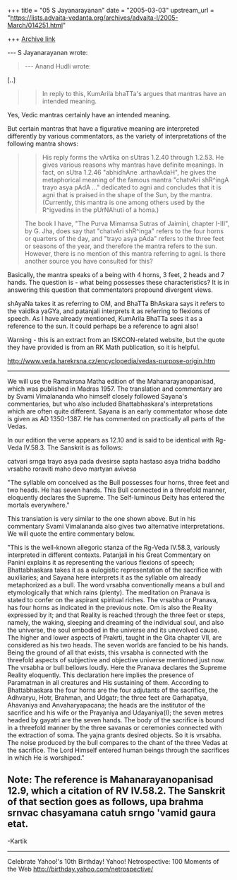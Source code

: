+++
title = "05 S Jayanarayanan"
date = "2005-03-03"
upstream_url = "https://lists.advaita-vedanta.org/archives/advaita-l/2005-March/014251.html"

+++
[Archive link](https://lists.advaita-vedanta.org/archives/advaita-l/2005-March/014251.html)

--- S Jayanarayanan <sjayana at yahoo.com> wrote:

> --- Anand Hudli <anandhudli at hotmail.com> wrote:

[..] 

> > In reply to this, KumArila bhaTTa's argues that mantras have
> > an intended 
> > meaning.

Yes, Vedic mantras certainly have an intended meaning.

But certain mantras that have a figurative meaning are
interpreted differently by various commentators, as the variety
of interpretations of the following mantra shows:

> > His reply forms the vArtika on sUtras 1.2.40 through
> > 1.2.53. He 
> > gives various reasons why mantras have definite meanings. In
> > fact, on sUtra 
> > 1.2.46 "abhidhAne .arthavAdaH", he gives the metaphorical
> > meaning of the 
> > famous mantra "chatvAri shR^ingA trayo asya pAdA ..."
> > dedicated to agni and 
> > concludes that it is agni that is praised in the shape of
> the
> > Sun, by the 
> > mantra. (Currently, this mantra is one among others used by
> > the R^igvedins 
> > in the pUrNAhuti of a homa.)
> > 
> 
> The book I have, "The Purva Mimamsa Sutras of Jaimini, chapter
> I-III", by G. Jha, does say that "chatvAri shR^inga" refers to
> the four horns or quarters of the day, and "trayo asya pAda"
> refers to the three feet or seasons of the year, and therefore
> the mantra refers to the sun. However, there is no mention of
> this mantra referring to agni. Is there another source you
> have
> consulted for this?
> 

Basically, the mantra speaks of a being with 4 horns, 3 feet, 2
heads and 7 hands. The question is - what being possesses these
characteristics? It is in answering this question that
commentators propound divergent views.

shAyaNa takes it as referring to OM, and BhaTTa BhAskara says it
refers to the vaidIka yaGYa, and patanjali interprets it as
referring to flexions of speech. As I have already mentioned,
KumArila BhaTTa sees it as a reference to the sun. It could
perhaps be a reference to agni also!

Warning - this is an extract from an ISKCON-related website, but
the quote they have provided is from an RK Math publication, so
it is helpful.

http://www.veda.harekrsna.cz/encyclopedia/vedas-purpose-origin.htm

----------------------
We will use the Ramakrsna Matha edition of the
Mahanarayanopanisad, which was published in Madras 1957. The
translation and commentary are by Svami Vimalananda who himself
closely followed Sayana's commentaries, but who also included
Bhattabhaskara's interpretations which are often quite
different. Sayana is an early commentator whose date is given as
AD 1350-1387. He has commented on practically all parts of the
Vedas.

In our edition the verse appears as 12.10 and is said to be
identical with Rg-Veda IV.58.3. The Sanskrit is as follows:

catvari srnga trayo asya pada dvesirse sapta hastaso asya
tridha baddho vrsabho roraviti maho devo martyan avivesa

"The syllable om conceived as the Bull possesses four horns,
three feet and two heads. He has seven hands. This Bull
connected in a threefold manner, eloquently declares the
Supreme. The Self-luminous Deity has entered the mortals
everywhere."

This translation is very similar to the one shown above. But in
his commentary Svami Vimalananda also gives two alternative
interpretations. We will quote the entire commentary below.

"This is the well-known allegoric stanza of the Rg-Veda IV.58.3,
variously interpreted in different contexts. Patanjali in his
Great Commentary on Panini explains it as representing the
various flexions of speech; Bhattabhaskara takes it as a
eulogistic representation of the sacrifice with auxiliaries; and
Sayana here interprets it as the syllable om already
metaphorized as a bull. The word vrsabha conventionally means a
bull and etymologically that which rains (plenty). The
meditation on Pranava is stated to confer on the aspirant
spiritual riches. The vrsabha or Pranava, has four horns as
indicated in the previous note. Om is also the Reality expressed
by it; and that Reality is reached through the three feet or
steps, namely, the waking, sleeping and dreaming of the
individual soul, and also the universe, the soul embodied in the
universe and its unevolved cause. The higher and lower aspects
of Prakrti, taught in the Gita chapter VII, are considered as
his two heads. The seven worlds are fancied to be his hands.
Being the ground of all that exists, this vrsabha is connected
with the threefold aspects of subjective and objective universe
mentioned just now. The vrsabha or bull bellows loudly. Here the
Pranava declares the Supreme Reality eloquently. This
declaration here implies the presence of Paramatman in all
creatures and His sustaining of them. According to
Bhattabhaskara the four horns are the four adjutants of the
sacrifice, the Adhvaryu, Hotr, Brahman, and Udgatr; the three
feet are Garhapatya, Ahavaniya and Anvaharyapacana; the heads
are the institutor of the sacrifice and his wife or the
Prayaniya and Udayaniya(I); the seven metres headed by gayatri
are the seven hands. The body of the sacrifice is bound in a
threefold manner by the three savanas or ceremonies connected
with the extraction of soma. The yajna grants desired objects.
So it is vrsabha. The noise produced by the bull compares to the
chant of the three Vedas at the sacrifice. The Lord Himself
entered human beings through the sacrifices in which He is
worshiped."

Note: The reference is Mahanarayanopanisad 12.9, which a
citation of RV IV.58.2. The Sanskrit of that section goes as
follows, upa brahma srnvac chasyamana catuh srngo 'vamid gaura
etat.
----------------------

-Kartik




__________________________________ 
Celebrate Yahoo!'s 10th Birthday! 
Yahoo! Netrospective: 100 Moments of the Web 
http://birthday.yahoo.com/netrospective/

